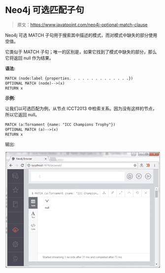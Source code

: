 # Neo4j 可选匹配子句

> 原文：<https://www.javatpoint.com/neo4j-optional-match-clause>

Neo4j 可选 MATCH 子句用于搜索其中描述的模式，而对模式中缺失的部分使用空值。

它类似于 MATCH 子句；唯一的区别是，如果它找到了模式中缺失的部分，那么它将返回 null 作为结果。

**语法:**

```
MATCH (node:label {properties. . . . . . . . . . . . . .}) 
OPTIONAL MATCH (node)-->(x) 
RETURN x 

```

**示例:**

让我们以可选匹配为例，从节点 ICCT2013 中检索关系。因为没有这样的节点，所以它返回 null。

```
MATCH (a:Tornament {name: "ICC Champions Trophy"}) 
OPTIONAL MATCH (a)-->(x) 
RETURN x 

```

输出:

![Neo4j Optional match function 1](img/a98f233dc4669e6121017797a5b1bc02.png)